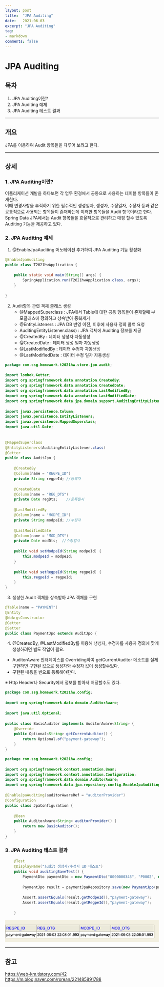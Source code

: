 ```yaml
---
layout: post
title:  "JPA Auditing"
date:   2021-06-03
excerpt: "JPA Auditing"
tag:
- markdown 
comments: false
---
```



# JPA Auditing  

## 목차
1. JPA Auditing이란?
2. JPA Auditing 예제
3. JPA Auditing 테스트 결과


___

## __개요__

JPA를 이용하여 Audit 항목들을 다루어 보려고 한다.

___

## __상세__

### 1. JPA Auditing이란?
어플리케이션 개발을 하다보면 각 업무 환경에서 공통으로 사용하는 테이블 항목들이 존재한다.  
이때 변경사항을 추적하기 위한 필수적인 생성일자, 생성자, 수정일자, 수정자 등과 같은 공통적으로 사용되는 항목들이 존재하는데
이러한 항목들을 Audit 항목이라고 한다.  
Spring Data JPA에서는 Audit 항목들을 효율적으로 관리하고 매핑 할수 있도록 Auditing 기능을 제공하고 있다.

### 2. JPA Auditing 예제

1. @EnableJpaAuditing 어노테이션 추가하여 JPA Auditing 기능 활성화

``` java
@EnableJpaAuditing
public class T2021hwApplication {

	public static void main(String[] args) {
		SpringApplication.run(T2021hwApplication.class, args);
	}

}
```


2. Audit항목 관련 객체 클래스 생성
   - @MappedSuperclass : JPA에서 Table에 대한 공통 항목들이 존재할때 부모클래스에 정의하고 상속받아 중복제거
   - @EntityListeners : JPA DB 반영 이전, 이후에 사용자 정의 콜백 요청
   - AuditingEntityListener.class) : JPA 객체에 Auditing 정보를 제공
   - @CreatedBy : 데이터 생성자 자동생성
   - @CreatedDate : 데이터 생성 일자 자동생성
   - @LastModifiedBy : 데이터 수정자 자동생성
   - @LastModifiedDate : 데이터 수정 일자 자동생성

``` java
package com.ssg.homework.t2021hw.store.jpo.audit;

import lombok.Getter;
import org.springframework.data.annotation.CreatedBy;
import org.springframework.data.annotation.CreatedDate;
import org.springframework.data.annotation.LastModifiedBy;
import org.springframework.data.annotation.LastModifiedDate;
import org.springframework.data.jpa.domain.support.AuditingEntityListener;

import javax.persistence.Column;
import javax.persistence.EntityListeners;
import javax.persistence.MappedSuperclass;
import java.util.Date;


@MappedSuperclass
@EntityListeners(AuditingEntityListener.class)
@Getter
public class AuditJpo {

    @CreatedBy
    @Column(name = "REGPE_ID")
    private String regpeId; //등록자

    @CreatedDate
    @Column(name = "REG_DTS")
    private Date regDts;    //등록일시

    @LastModifiedBy
    @Column(name = "MODPE_ID")
    private String modpeId; //수정자

    @LastModifiedDate
    @Column(name = "MOD_DTS")
    private Date modDts;  //수정일시

    public void setModpeId(String modpeId) {
        this.modpeId = modpeId;
    }

    public void setRegpeId(String regpeId) {
        this.regpeId = regpeId;
    }
}
```

3. 생성한 Audit 객체를 상속받아 JPA 객체를 구현
``` java
@Table(name = "PAYMENT")
@Entity
@NoArgsConstructor
@Getter
@Setter
public class PaymentJpo extends AuditJpo {
```

4. @CreatedBy, @LastModifiedBy를 이용해 생성자, 수정자를 사용자 정의에 맞게 생성하려면 별도 작업이 필요.
 - AuditorAware	인터페이스를 Overriding하여 getCurrentAuditor 메소드를 실제 구현하면 구현된 값으로 생성자와 수정자 값이 생성할수있다.
 - 구현된 내용을 빈으로 등록해야한다.  

 &#8251; Http Header나 Security에서 정보를 받아서 저장할수도 있다.
``` java
package com.ssg.homework.t2021hw.config;

import org.springframework.data.domain.AuditorAware;

import java.util.Optional;

public class BasicAuditor implements AuditorAware<String> {
    @Override
    public Optional<String> getCurrentAuditor() {
        return Optional.of("payment-gateway");
    }
}
```
``` java
package com.ssg.homework.t2021hw.config;

import org.springframework.context.annotation.Bean;
import org.springframework.context.annotation.Configuration;
import org.springframework.data.domain.AuditorAware;
import org.springframework.data.jpa.repository.config.EnableJpaAuditing;

@EnableJpaAuditing(auditorAwareRef = "auditorProvider")
@Configuration
public class JpaConfiguration {

    @Bean
    public AuditorAware<String> auditorProvider() {
        return new BasicAuditor();
    }
}
```


### 3. JPA Auditing 테스트 결과

``` java
    @Test
    @DisplayName("audit 생성자/수정자 ID 테스트")
    public void auditingSaveTest() {
        PaymentDto paymentDto = new PaymentDto("0000000345", "P0002", null, 157400, "10");

        PaymentJpo result = paymentJpaRepository.save(new PaymentJpo(paymentDto));

        Assert.assertEquals(result.getModpeId(),"payment-gateway");
        Assert.assertEquals(result.getRegpeId(),"payment-gateway");

    }
```	
<img src = "https://github.com/people92/people92.github.io/blob/master/img/jpaAuditResult.png?raw=true">


___


## __참고__
https://web-km.tistory.com/42  
https://m.blog.naver.com/rorean/221485891788
